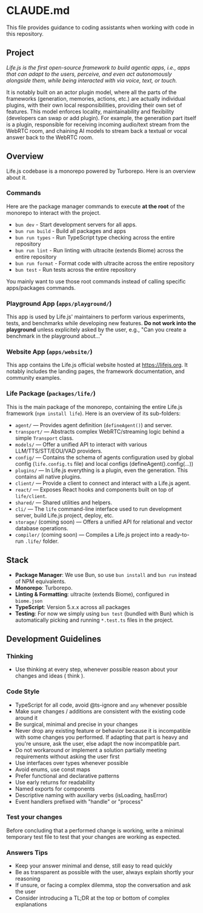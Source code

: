 # CLAUDE.md

This file provides guidance to coding assistants when working with code in this repository.

## Project
*Life.js is the first open-source framework to build agentic apps, i.e., apps that can adapt to the users, perceive, and even act autonomously alongside them, while being interacted with via voice, text, or touch.*

It is notably built on an actor plugin model, where all the parts of the frameworks (generation, memories, actions, etc.) are actually individual plugins, with their own local responsibilities, providing their own set of features. This model enforces locality, maintainability and flexibility (developers can swap or add plugin). For example, the generation part itself is a plugin, responsible for receiving incoming audio/text stream from the WebRTC room, and chaining AI models to stream back a textual or vocal answer back to the WebRTC room.

## Overview
Life.js codebase is a monorepo powered by Turborepo. Here is an overview about it.

### Commands
Here are the package manager commands to execute **at the root** of the monorepo to interact with the project.
- `bun dev` - Start development servers for all apps.
- `bun run build` - Build all packages and apps
- `bun run types` - Run TypeScript type checking across the entire repository
- `bun run lint` - Run linting with ultracite (extends Biome) across the entire repository
- `bun run format` - Format code with ultracite across the entire repository
- `bun test` - Run tests across the entire repository

You mainly want to use those root commands instead of calling specific apps/packages commands.

### Playground App (`apps/playground/`)
This app is used by Life.js' maintainers to perform various experiments, tests, and benchmarks while developing new features.
**Do not work into the playground** unless explicitely asked by the user, e.g., "Can you create a benchmark in the playground about..."

### Website App (`apps/website/`)
This app contains the Life.js official website hosted at https://lifejs.org.
It notably includes the landing pages, the framework documentation, and community examples.

### Life Package (`packages/life/`)
This is the main package of the monorepo, containing the entire Life.js framework (`npm install life`).
Here is an overview of its sub-folders:
- `agent/` — Provides agent definition (`defineAgent()`) and server.
- `transport/` — Abstracts complex WebRTC/streaming logic behind a simple `Transport` class.
- `models/` — Offer a unified API to interact with various LLM/TTS/STT/EOU/VAD providers.
- `config/` — Contains the schema of agents configuration used by global config (`life.config.ts` file) and local configs (defineAgent().config(...))
- `plugins/` — In Life.js everything is a plugin, even the generation. This contains all native plugins.
- `client/` — Provide a client to connect and interact with a Life.js agent.
- `react/` — Exposes React hooks and components built on top of `life/client`.
- `shared/` — Shared utilities and helpers.
- `cli/` — The `life` command-line interface used to run development server, build Life.js project, deploy, etc.
- `storage/` (coming soon) — Offers a unified API for relational and vector database operations.
- `compiler/` (coming soon) — Compiles a Life.js project into a ready-to-run `.life/` folder.


## Stack
- **Package Manager**: We use Bun, so use `bun install` and `bun run` instead of NPM equivalents.
- **Monorepo**: Turborepo.
- **Linting & Formatting**: ultracite (extends Biome), configured in `biome.json`
- **TypeScript**: Version 5.x.x across all packages
- **Testing**: For now we simply using `bun test` (bundled with Bun) which is automatically picking and running `*.test.ts` files in the project.

## Development Guidelines

### Thinking
- Use thinking at every step, whenever possible reason about your changes and ideas ( think ).

### Code Style
- TypeScript for all code, avoid @ts-ignore and `any` whenever possible
- Make sure changes / additions are consistent with the existing code around it
- Be surgical, minimal and precise in your changes
- Never drop any existing feature or behavior because it is incompatible with some changes you performed. If adapting that part is heavy and you're unsure, ask the user, else adapt the now incompatible part.
- Do not workaround or implement a solution partially meeting requirements without asking the user first
- Use interfaces over types whenever possible
- Avoid enums, use const maps
- Prefer functional and declarative patterns
- Use early returns for readability
- Named exports for components
- Descriptive naming with auxiliary verbs (isLoading, hasError)
- Event handlers prefixed with "handle" or "process"

### Test your changes
Before concluding that a performed change is working, write a minimal temporary test file to test that your changes are working as expected.

### Answers Tips
- Keep your answer minimal and dense, still easy to read quickly
- Be as transparent as possible with the user, always explain shortly your reasoning
- If unsure, or facing a complex dilemma, stop the conversation and ask the user
- Consider introducing a TL;DR at the top or bottom of complex explanations